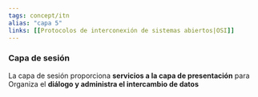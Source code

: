 ```yaml
---
tags: concept/itn
alias: "capa 5"
links: [[Protocolos de interconexión de sistemas abiertos|OSI]]
---
```


### Capa de sesión
La capa de sesión proporciona **servicios a la capa de presentación** para Organiza el **diálogo y administra el intercambio de datos**